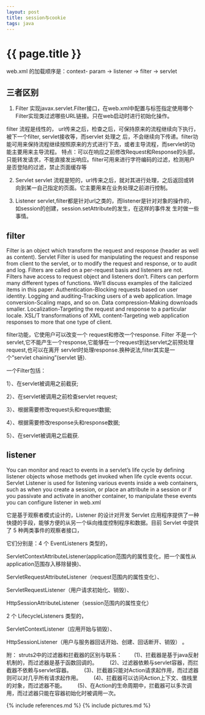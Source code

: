 ```yaml
---
layout: post
title: session与cookie
tags: java
---
```


{{ page.title }}
================

web.xml 的加载顺序是：context- param -> listener -> filter -> servlet 

三者区别
--------

1. Filter
实现javax.servlet.Filter接口，在web.xml中配置与标签指定使用哪个Filter实现类过滤哪些URL链接。只在web启动时进行初始化操作。

filter 流程是线性的， url传来之后，检查之后，可保持原来的流程继续向下执行，被下一个filter, servlet接收等，而servlet 处理之
后，不会继续向下传递。filter功能可用来保持流程继续按照原来的方式进行下去，或者主导流程，而servlet的功能主要用来主导流程。
特点：可以在响应之前修改Request和Response的头部，只能转发请求，不能直接发出响应。filter可用来进行字符编码的过滤，检测用户
是否登陆的过滤，禁止页面缓存等

2. Servlet
servlet 流程是短的，url传来之后，就对其进行处理，之后返回或转向到某一自己指定的页面。它主要用来在业务处理之前进行控制。

3. Listener
servlet,filter都是针对url之类的，而listener是针对对象的操作的，如session的创建，session.setAttribute的发生，在这样的事件发
生时做一些事情。

filter
------

Filter is an object which transform the request and response (header as well as content).
Servlet Filter is used for manipulating the request and response from client to the servlet, or to modify the request and response, or to audit and log. Filters are called on a per-request basis and listeners are not. Filters have access to request object and listeners don’t. Filters can perform many different types of functions. We’ll discuss examples of the italicized items in this paper:
Authentication-Blocking requests based on user identity.
Logging and auditing-Tracking users of a web application.
Image conversion-Scaling maps, and so on.
Data compression-Making downloads smaller.
Localization-Targeting the request and response to a particular locale.
XSL/T transformations of XML content-Targeting web application responses to more that one type of client.

filter功能，它使用户可以改变一个 request和修改一个response. Filter 不是一个servlet,它不能产生一个response,它能够在一个request到达servlet之前预处理request,也可以在离开 servlet时处理response.换种说法,filter其实是一个”servlet chaining”(servlet 链).

一个Filter包括：

1）、在servlet被调用之前截获;

2）、在servlet被调用之前检查servlet request;

3）、根据需要修改request头和request数据;

4）、根据需要修改response头和response数据;

5）、在servlet被调用之后截获.

listener
--------

You can monitor and react to events in a servlet’s life cycle by defining listener objects whose methods get invoked when life cycle events occur. Servlet Listener is used for listening various events inside a web containers, such as when you create a session, or place an attribute in a session or if you passivate and activate in another container, to manipulate these events you can configure listener in web.xml

它是基于观察者模式设计的，Listener 的设计对开发 Servlet 应用程序提供了一种快捷的手段，能够方便的从另一个纵向维度控制程序和数据。目前 Servlet 中提供了 5 种两类事件的观察者接口，

它们分别是：4 个 EventListeners 类型的，

ServletContextAttributeListener(application范围内的属性变化，把一个属性从application范围存入移除替换)、

ServletRequestAttributeListener（request范围内的属性变化）、

ServletRequestListener（用户请求初始化、销毁）、

HttpSessionAttributeListener（session范围内的属性变化） 

2 个 LifecycleListeners 类型的，

ServletContextListener（应用开始与销毁）、

HttpSessionListener（用户与服务器回话开始、创建、回话断开、销毁） 。

附：
struts2中的过滤器和拦截器的区别与联系：
　　(1)、拦截器是基于java反射机制的，而过滤器是基于函数回调的。
　　(2)、过滤器依赖与servlet容器，而拦截器不依赖与servlet容器。
　　(3)、拦截器只能对Action请求起作用，而过滤器则可以对几乎所有请求起作用。
　　(4)、拦截器可以访问Action上下文、值栈里的对象，而过滤器不能。
　　(5)、在Action的生命周期中，拦截器可以多次调用，而过滤器只能在容器初始化时被调用一次。


{% include references.md %}
{% include pictures.md %}
